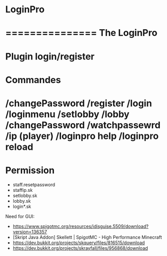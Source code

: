 # LoginPro

===============
The LoginPro
===============
Plugin login/register
===============
Commandes
===============
/changePassword
/register
/login
/loginmenu
/setlobby
/lobby
/changePassword
/watchpassewrd
/ip (player)
/loginpro help
/loginpro reload
===============
Permission
================
- staff.resetpassword
- staffip.sk
- setlobby.sk
- lobby.sk
- login*.sk

Need for GUI:

- https://www.spigotmc.org/resources/idisguise.5509/download?version=136357
- [Skript Java Addon] Skellett | SpigotMC - High Performance Minecraft
- https://dev.bukkit.org/projects/skquery/files/816515/download
- https://dev.bukkit.org/projects/skrayfall/files/956868/download
